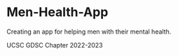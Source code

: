 # Men-Health-App
Creating an app for helping men with their mental health.

UCSC GDSC Chapter 2022-2023
